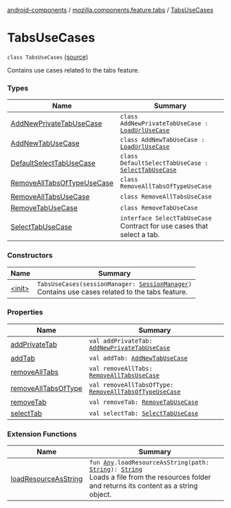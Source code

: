 [android-components](../../index.md) / [mozilla.components.feature.tabs](../index.md) / [TabsUseCases](./index.md)

# TabsUseCases

`class TabsUseCases` [(source)](https://github.com/mozilla-mobile/android-components/blob/master/components/feature/tabs/src/main/java/mozilla/components/feature/tabs/TabsUseCases.kt#L17)

Contains use cases related to the tabs feature.

### Types

| Name | Summary |
|---|---|
| [AddNewPrivateTabUseCase](-add-new-private-tab-use-case/index.md) | `class AddNewPrivateTabUseCase : `[`LoadUrlUseCase`](../../mozilla.components.feature.session/-session-use-cases/-load-url-use-case/index.md) |
| [AddNewTabUseCase](-add-new-tab-use-case/index.md) | `class AddNewTabUseCase : `[`LoadUrlUseCase`](../../mozilla.components.feature.session/-session-use-cases/-load-url-use-case/index.md) |
| [DefaultSelectTabUseCase](-default-select-tab-use-case/index.md) | `class DefaultSelectTabUseCase : `[`SelectTabUseCase`](-select-tab-use-case/index.md) |
| [RemoveAllTabsOfTypeUseCase](-remove-all-tabs-of-type-use-case/index.md) | `class RemoveAllTabsOfTypeUseCase` |
| [RemoveAllTabsUseCase](-remove-all-tabs-use-case/index.md) | `class RemoveAllTabsUseCase` |
| [RemoveTabUseCase](-remove-tab-use-case/index.md) | `class RemoveTabUseCase` |
| [SelectTabUseCase](-select-tab-use-case/index.md) | `interface SelectTabUseCase`<br>Contract for use cases that select a tab. |

### Constructors

| Name | Summary |
|---|---|
| [&lt;init&gt;](-init-.md) | `TabsUseCases(sessionManager: `[`SessionManager`](../../mozilla.components.browser.session/-session-manager/index.md)`)`<br>Contains use cases related to the tabs feature. |

### Properties

| Name | Summary |
|---|---|
| [addPrivateTab](add-private-tab.md) | `val addPrivateTab: `[`AddNewPrivateTabUseCase`](-add-new-private-tab-use-case/index.md) |
| [addTab](add-tab.md) | `val addTab: `[`AddNewTabUseCase`](-add-new-tab-use-case/index.md) |
| [removeAllTabs](remove-all-tabs.md) | `val removeAllTabs: `[`RemoveAllTabsUseCase`](-remove-all-tabs-use-case/index.md) |
| [removeAllTabsOfType](remove-all-tabs-of-type.md) | `val removeAllTabsOfType: `[`RemoveAllTabsOfTypeUseCase`](-remove-all-tabs-of-type-use-case/index.md) |
| [removeTab](remove-tab.md) | `val removeTab: `[`RemoveTabUseCase`](-remove-tab-use-case/index.md) |
| [selectTab](select-tab.md) | `val selectTab: `[`SelectTabUseCase`](-select-tab-use-case/index.md) |

### Extension Functions

| Name | Summary |
|---|---|
| [loadResourceAsString](../../mozilla.components.support.test.file/kotlin.-any/load-resource-as-string.md) | `fun `[`Any`](https://kotlinlang.org/api/latest/jvm/stdlib/kotlin/-any/index.html)`.loadResourceAsString(path: `[`String`](https://kotlinlang.org/api/latest/jvm/stdlib/kotlin/-string/index.html)`): `[`String`](https://kotlinlang.org/api/latest/jvm/stdlib/kotlin/-string/index.html)<br>Loads a file from the resources folder and returns its content as a string object. |
